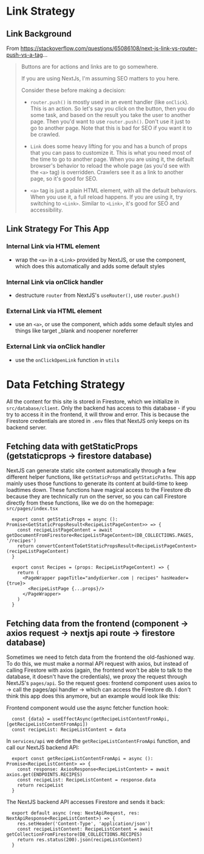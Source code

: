 # Link Strategy

## Link Background

From https://stackoverflow.com/questions/65086108/next-js-link-vs-router-push-vs-a-tag...

> Buttons are for actions and links are to go somewhere.
>
> If you are using NextJs, I'm assuming SEO matters to you here.
>
> Consider these before making a decision:
>
> - `router.push()` is mostly used in an event handler (like `onClick`). This is an action. So let's say you click on the button, then you do some task, and based on the result you take the user to another page. Then you'd want to use `router.push()`. Don't use it just to go to another page. Note that this is bad for SEO if you want it to be crawled.
>
> - `Link` does some heavy lifting for you and has a bunch of props that you can pass to customize it. This is what you need most of the time to go to another page. When you are using it, the default browser's behavior to reload the whole page (as you'd see with the `<a>` tag) is overridden. Crawlers see it as a link to another page, so it's good for SEO.
>
> - `<a>` tag is just a plain HTML element, with all the default behaviors. When you use it, a full reload happens. If you are using it, try switching to `<Link>`. Similar to `<Link>`, it's good for SEO and accessibility.

## Link Strategy For This App

### Internal Link via HTML element

- wrap the `<a>` in a `<Link>` provided by NextJS, or use the <InternalLink> component, which does this automatically and adds some default styles

### Internal Link via onClick handler

- destructure `router` from NextJS's `useRouter()`, use `router.push()`

### External Link via HTML element

- use an `<a>`, or use the <ExternalLink> component, which adds some default styles and things like target \_blank and noopener noreferrer

### External Link via onClick handler

- use the `onClickOpenLink` function in `utils`

# Data Fetching Strategy

All the content for this site is stored in Firestore, which we initialize in `src/database/client`. Only the backend has access to this database - if you try to access it in the frontend, it will throw and error. This is because the Firestore credentials are stored in `.env` files that NextJS only keeps on its backend server.

## Fetching data with getStaticProps (getstaticprops -> firestore database)

NextJS can generate static site content automatically through a few different helper functions, like `getStaticProps` and `getStaticPaths`. This app mainly uses those functions to generate its content at build-time to keep loadtimes down. These functions have magical access to the Firestore db because they are technically run on the server, so you can call Firestore directly from these functions, like we do on the homepage: `src/pages/index.tsx`

```
  export const getStaticProps = async (): Promise<GetStaticPropsResult<RecipeListPageContent>> => {
    const recipeListPageContent = await getDocumentFromFirestore<RecipeListPageContent>(DB_COLLECTIONS.PAGES, '/recipes')
    return convertContentToGetStaticPropsResult<RecipeListPageContent>(recipeListPageContent)
  }

  export const Recipes = (props: RecipeListPageContent) => {
    return (
      <PageWrapper pageTitle="andydierker.com | recipes" hasHeader={true}>
        <RecipeListPage {...props}/>
      </PageWrapper>
    )
  }
```

## Fetching data from the frontend (component -> axios request -> nextjs api route -> firestore database)

Sometimes we need to fetch data from the frontend the old-fashioned way. To do this, we must make a normal API request with axios, but instead of calling Firestore with axios (again, the frontend won't be able to talk to the database, it doesn't have the credentials), we proxy the request through NextJS's `pages/api`. So the request goes: frontend component uses axios to -> call the pages/api handler -> which can access the Firestore db. I don't think this app does this anymore, but an example would look like this:

Frontend component would use the async fetcher function hook:

```
  const {data} = useEffectAsync(getRecipeListContentFromApi, [getRecipeListContentFromApi])
  const recipeList: RecipeListContent = data
```

In `services/api` we define the `getRecipeListContentFromApi` function, and call our NextJS backend API:

```
  export const getRecipeListContentFromApi = async (): Promise<RecipeListContent> => {
    const response: AxiosResponse<RecipeListContent> = await axios.get(ENDPOINTS.RECIPES)
    const recipeList: RecipeListContent = response.data
    return recipeList
  }
```

The NextJS backend API accesses Firestore and sends it back:

```
  export default async (req: NextApiRequest, res: NextApiResponse<RecipeListContent>) => {
    res.setHeader('Content-Type', 'application/json')
    const recipeListContent: RecipeListContent = await getCollectionFromFirestore(DB_COLLECTIONS.RECIPES)
    return res.status(200).json(recipeListContent)
  }
```
